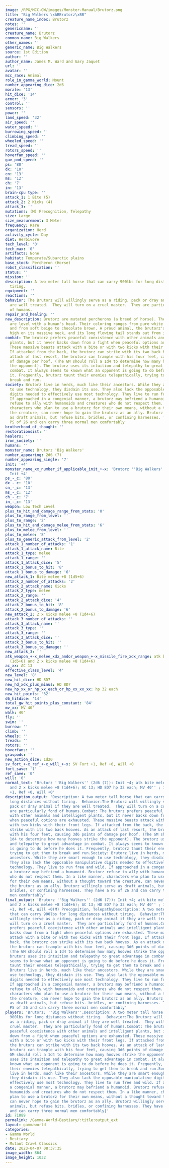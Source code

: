 ```yaml
---
image: /RPG/MCC-GW/images/Monster-Manual/Brutorz.png
title: "Big Walkers \xABBrutorz\xBB"
creature_name_index: Brutorz
notes: ''
genericname: ''
creature_name: Brutorz
common_name: Big Walkers
other_names: ''
generic_name: Big Walkers
source: 1st Edition
author: ''
author_name: James M. Ward and Gary Jaquet
url: ''
avatar: ''
mcc_race: Animal
role_in_gamma_world: Mount
number_appearing_dice: 2d6
morale: '13'
hit_dice: '14'
armor: '3'
control: ''
sensors: ''
power: ''
land_speed: '32'
air_speed: ''
water_speed: ''
burrowing_speed: ''
climbing_speed: ''
wheeled_speed: ''
tread_speed: ''
rotors_speed: ''
hoverfan_speed: ''
gav_pod_speed: ''
ps: '80'
dx: '10'
cn: '13'
ms: '12'
ch: '7'
in: '13'
brain-cpu type: ''
attack_1: 1 Bite (5)
attack_2: 2 Kicks (4)
attack_3: ''
mutations: (M) Precognition, Telepathy
size: Large
size_measurement: 3 Meter
frequency: Rare
organization: Herd
activity_cycle: Day
diet: Herbivore
tech_level: '0'
tech_max: '0'
artifacts: None
habitat: Temperate/Subarctic plains
base_stock: Percheron (Horse)
robot_classification: ''
status: ''
mission: ''
description: A two meter tall horse that can carry 900lbs for long distances without
  tiring.
equipment: ''
reactions: ''
behavior: The Brutorz will willingly serve as a riding, pack or dray animal if they
  are well treated.  They will turn on a cruel master.  They are particularly fond
  of humans.
repair_and_healing: ''
new_description: Brutorz are mutated percherons (a breed of horse). Their shoulders
  are level with a human's head. Their coloring ranges from pure white to jet-black
  and from soft beige to chocolate brown. A proud animal, the brutorz's head sits
  high on its massive neck, and its long flowing tail stands out from its body.
combat: The brutorz prefers peaceful coexistence with other animals and intelligent
  plants, but it never backs down from a fight when peaceful options are exhausted.
  These massive beasts attack with a bite or with two kicks with their front legs.
  If attacked from the back, the brutorz can strike with its two back hooves. As an
  attack of last resort, the brutorz can trample with his four feet, causing 3d6 points
  of damage per hoof. (The GM should roll a 1d4 to determine how many hooves strike
  the opponent). The brutorz uses its intuition and telepathy to great advantage in
  combat. It always seems to known what an opponent is going to do before he does
  it. Frequently, brutorz taunt their enemies telepathically, trying to get them to
  break and run.
society: Brutorz live in herds, much like their ancestors. While they are smart enough
  to use technology, they disdain its use. They also lack the opposable manipulative
  digits needed to effectively use most technology. They live to run free and wild.
  If approached in a congenial manner, a brutorz may befriend a humanoid. Brutorz
  refuse to ally with humanoids and creatures who do not respect them. In a like manner,
  characters who plan to use a brutorz for their own means, without a thought toward
  the creature, can never hope to gain the brutorz as an ally. Brutorz willingly serve
  as draft animals, but refuse bits. bridles, or confining harnesses. They have a
  PS of 26 and can carry three normal men comfortably
brotherhood_of_thought: ''
restorationsist: ''
healers: ''
iron_society: ''
humans: ''
monster_name: Brutorz 'Big Walkers'
number_appearing: 2d6 (7)
number_appearing_single: '7'
init: '+4'
monster_name_xx_number_if_applicable_init_+-x: 'Brutorz ''Big Walkers'' (2d6 (7)):
  Init +4'
ps_-_c: '80'
dx_-_c: '10'
cn_-_c: '13'
ms_-_c: '12'
ch_-_c: '7'
in_-_c: '13'
weapon: Low Tech Level
plus_to_hit_and_damage_range_from_stats: '0'
plus_to_range_from_level: ''
plus_to_range: '2'
plus_to_hit_and_damage_melee_from_stats: '6'
plus_to_melee_from_level: ''
plus_to_melee: '8'
plus_to_generic_attack_from_level: '2'
attack_1_number_of_attacks: '1'
attack_1_attack_name: Bite
attack_1_type: melee
attack_1_range: ''
attack_1_attack_dice: '5'
attack_1_bonus_to_hit: '8'
attack_1_bonus_to_damage: '6'
new_attack_1: Bite melee +8 (1d5+6)
attack_2_number_of_attacks: '2'
attack_2_attack_name: Kicks
attack_2_type: melee
attack_2_range: ''
attack_2_attack_dice: '4'
attack_2_bonus_to_hit: '8'
attack_2_bonus_to_damage: '6'
new_attack_2: 2 x Kicks melee +8 (1d4+6)
attack_3_number_of_attacks: ''
attack_3_attack_name: ''
attack_3_type: ''
attack_3_range: ''
attack_3_attack_dice: ''
attack_3_bonus_to_hit: ''
attack_3_bonus_to_damage: ''
new_attack_3: ''
atk_weapon_+-x_melee_xdx_andor_weapon_+-x_missile_fire_xdx_range: atk bite melee +8
  (1d5+6) and 2 x kicks melee +8 (1d4+6)
ac_xx: AC 13
effective_class_level: '4'
new_level: '8'
new_hit_dice: HD 8D7
new_hd_xdx_plus_minus: HD 8D7
new_hp_xx_or_hp_xx_each_or_hp_xx_xx_xx: hp 32 each
new_hit_points: '32'
d6_hitdice: '14'
total_gw_hit_points_plus_constant: '84'
mv_xx: MV 40'
walk: 40'
fly: ''
swim: ''
burrow: ''
climb: ''
wheels: ''
treads: ''
rotors: ''
hoverfans: ''
gravpods: ''
new_action_dice: 1d20
sv_fort_+-x_ref_+-x_will_+-x: SV Fort +1, Ref +0, Will +0
fort_save: '1'
ref_save: '0'
will: '0'
normal_text: 'Brutorz ''Big Walkers'' (2d6 (7)): Init +4; atk bite melee +8 (1d5+6)
  and 2 x kicks melee +8 (1d4+6); AC 13; HD 8D7 hp 32 each; MV 40'' ; 1d20; SV Fort
  +1, Ref +0, Will +0'
description_output: 'Description: A two meter tall horse that can carry 900lbs for
  long distances without tiring.  Behavior:The Brutorz will willingly serve as a riding,
  pack or dray animal if they are well treated.  They will turn on a cruel master.  They
  are particularly fond of humans.Combat: The brutorz prefers peaceful coexistence
  with other animals and intelligent plants, but it never backs down from a fight
  when peaceful options are exhausted. These massive beasts attack with a bite or
  with two kicks with their front legs. If attacked from the back, the brutorz can
  strike with its two back hooves. As an attack of last resort, the brutorz can trample
  with his four feet, causing 3d6 points of damage per hoof. (The GM should roll a
  1d4 to determine how many hooves strike the opponent). The brutorz uses its intuition
  and telepathy to great advantage in combat. It always seems to known what an opponent
  is going to do before he does it. Frequently, brutorz taunt their enemies telepathically,
  trying to get them to break and run.Society: Brutorz live in herds, much like their
  ancestors. While they are smart enough to use technology, they disdain its use.
  They also lack the opposable manipulative digits needed to effectively use most
  technology. They live to run free and wild. If approached in a congenial manner,
  a brutorz may befriend a humanoid. Brutorz refuse to ally with humanoids and creatures
  who do not respect them. In a like manner, characters who plan to use a brutorz
  for their own means, without a thought toward the creature, can never hope to gain
  the brutorz as an ally. Brutorz willingly serve as draft animals, but refuse bits.
  bridles, or confining harnesses. They have a PS of 26 and can carry three normal
  men comfortably'
final_output: 'Brutorz ''Big Walkers'' (2d6 (7)): Init +4; atk bite melee +8 (1d5+6)
  and 2 x kicks melee +8 (1d4+6); AC 13; HD 8D7 hp 32 each; MV 40'' ; 1d20; SV Fort
  +1, Ref +0, Will +0(M) Precognition, TelepathyDescription: A two meter tall horse
  that can carry 900lbs for long distances without tiring.  Behavior:The Brutorz will
  willingly serve as a riding, pack or dray animal if they are well treated.  They
  will turn on a cruel master.  They are particularly fond of humans.Combat: The brutorz
  prefers peaceful coexistence with other animals and intelligent plants, but it never
  backs down from a fight when peaceful options are exhausted. These massive beasts
  attack with a bite or with two kicks with their front legs. If attacked from the
  back, the brutorz can strike with its two back hooves. As an attack of last resort,
  the brutorz can trample with his four feet, causing 3d6 points of damage per hoof.
  (The GM should roll a 1d4 to determine how many hooves strike the opponent). The
  brutorz uses its intuition and telepathy to great advantage in combat. It always
  seems to known what an opponent is going to do before he does it. Frequently, brutorz
  taunt their enemies telepathically, trying to get them to break and run.Society:
  Brutorz live in herds, much like their ancestors. While they are smart enough to
  use technology, they disdain its use. They also lack the opposable manipulative
  digits needed to effectively use most technology. They live to run free and wild.
  If approached in a congenial manner, a brutorz may befriend a humanoid. Brutorz
  refuse to ally with humanoids and creatures who do not respect them. In a like manner,
  characters who plan to use a brutorz for their own means, without a thought toward
  the creature, can never hope to gain the brutorz as an ally. Brutorz willingly serve
  as draft animals, but refuse bits. bridles, or confining harnesses. They have a
  PS of 26 and can carry three normal men comfortably'
players: 'Brutorz; ''Big Walkers'';Description: A two meter tall horse that can carry
  900lbs for long distances without tiring.  Behavior:The Brutorz will willingly serve
  as a riding, pack or dray animal if they are well treated.  They will turn on a
  cruel master.  They are particularly fond of humans.Combat: The brutorz prefers
  peaceful coexistence with other animals and intelligent plants, but it never backs
  down from a fight when peaceful options are exhausted. These massive beasts attack
  with a bite or with two kicks with their front legs. If attacked from the back,
  the brutorz can strike with its two back hooves. As an attack of last resort, the
  brutorz can trample with his four feet, causing 3d6 points of damage per hoof. (The
  GM should roll a 1d4 to determine how many hooves strike the opponent). The brutorz
  uses its intuition and telepathy to great advantage in combat. It always seems to
  known what an opponent is going to do before he does it. Frequently, brutorz taunt
  their enemies telepathically, trying to get them to break and run.Society: Brutorz
  live in herds, much like their ancestors. While they are smart enough to use technology,
  they disdain its use. They also lack the opposable manipulative digits needed to
  effectively use most technology. They live to run free and wild. If approached in
  a congenial manner, a brutorz may befriend a humanoid. Brutorz refuse to ally with
  humanoids and creatures who do not respect them. In a like manner, characters who
  plan to use a brutorz for their own means, without a thought toward the creature,
  can never hope to gain the brutorz as an ally. Brutorz willingly serve as draft
  animals, but refuse bits. bridles, or confining harnesses. They have a PS of 26
  and can carry three normal men comfortably|'
id: 71089
permalink: /Gamma-World-Bestiary/:title:output_ext
layout: gammaworld
categories:
- Gamma World
- Bestiary
- Mutant Crawl Classics
date: 2023-04-07 08:37:35
image_width: 864
image_height: 1032
---
```

